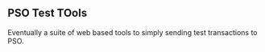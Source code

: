 ## PSO Test TOols

Eventually a suite of web based tools to simply sending test transactions to PSO.

